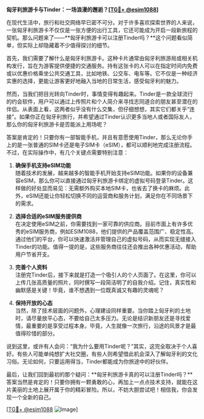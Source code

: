 **匈牙利旅游卡与Tinder：一场浪漫的邂逅？[[TG💪+ @esim1088](https://t.me/s/esim1088)]**

在现代生活中，旅行和社交网络早已密不可分。对于许多喜欢探索世界的人来说，一张匈牙利旅游卡不仅仅是一张方便的出行工具，它还可能成为开启一段新旅程的契机。那么问题来了——**匈牙利旅游卡可以注册Tinder吗？**这个问题看似简单，但实际上却隐藏着不少值得探讨的细节。

首先，我们需要了解什么是匈牙利旅游卡。这种卡片通常由匈牙利旅游局或相关机构发行，旨在为游客提供便捷的交通服务。持有这张卡的人可以在指定时间内免费或以优惠价格乘坐公共交通工具，比如地铁、公交车、电车等。它不仅是一种经济实惠的选择，更能让游客更好地融入当地的日常生活，感受匈牙利的魅力。

然而，当我们把目光转向Tinder时，事情变得有趣起来。Tinder是一款全球流行的约会软件，用户可以通过上传照片和个人简介来寻找志同道合的朋友甚至潜在的伴侣。从表面上看，这两者似乎没有什么交集，但仔细想想，其实它们都关乎“连接”。如果你正在匈牙利旅行，并希望通过Tinder认识更多当地人或者国际友人，那么你的匈牙利旅游卡是否能派上用场呢？

答案是肯定的！只要你有一部智能手机，并且有意愿使用Tinder，那么无论你手上的是一张普通的SIM卡还是电子SIM卡（eSIM），都可以顺利地完成注册流程。不过，在实际操作中，有几个关键点需要特别注意：

1. **确保手机支持eSIM功能**  
   随着技术的发展，越来越多的智能手机开始支持eSIM功能。如果你的设备兼容eSIM，那么你可以直接通过匈牙利旅游卡绑定的虚拟号码登录Tinder。这样做的好处显而易见：无需额外购买本地SIM卡，也省去了换卡的麻烦。此外，eSIM还能让你轻松切换不同的运营商和服务计划，满足你在不同场景下的需求。

2. **选择合适的eSIM服务提供商**  
   在决定使用eSIM之前，你需要找到一家可靠的供应商。目前市面上有许多优秀的eSIM服务商，例如ESIM1088，他们提供的产品覆盖范围广、稳定性高。通过他们的平台，你可以快速激活并管理自己的虚拟号码，从而实现无缝接入Tinder的功能。值得一提的是，这些服务商往往还会推出各种优惠活动，帮助用户节省开支。

3. **完善个人资料**  
   注册完Tinder后，接下来就是打造一个吸引人的个人页面了。在这里，你可以上传几张高质量的照片，同时撰写一段简洁明了的自我介绍。记住，真实性和幽默感是关键！毕竟，谁不想遇到一位既真诚又有趣的灵魂呢？

4. **保持开放的心态**  
   当然，除了技术层面的问题外，心理建设同样重要。当你踏上匈牙利的土地时，请尽量放平心态，不要给自己太多压力。无论是结识新朋友还是寻找爱情，最重要的是享受过程本身。毕竟，人生就像一次旅行，沿途的风景才是最值得珍惜的部分。

说到这里，或许有人会问：“我为什么要用Tinder呢？”其实，这完全取决于个人喜好。有些人可能单纯想扩大社交圈，有些人则希望借此机会深入了解匈牙利的文化习俗。无论如何，只要运用得当，Tinder都能成为你旅途中的好伙伴。

最后，让我们回到最初的那个疑问：**匈牙利旅游卡真的可以注册Tinder吗？**答案当然是肯定的！只要你拥有一颗勇敢的心，再加上一点点技术支持，就能在这片美丽的土地上展开属于你的精彩冒险。所以，不妨大胆尝试吧！相信我，你会发现一个全新的自己。

[[TG💪+ @esim1088](https://t.me/s/esim1088) ![Image](https://i.postimg.cc/4NQfJmqS/Snipaste-2025-05-13-00-14-12.png)]